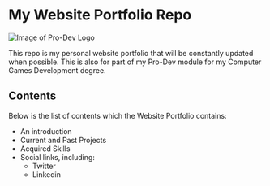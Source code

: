 # My Website Portfolio Repo
![Image of Pro-Dev Logo](https://github.com/ethanboothnewton/ethanboothnewton.github.io/blob/main/images/L4PRODEV.jpg)

This repo is my personal website portfolio that will be constantly updated when possible. This is also for part of my Pro-Dev module for my Computer Games Development degree.

## Contents
Below is the list of contents which the Website Portfolio contains:
* An introduction
* Current and Past Projects
* Acquired Skills
* Social links, including:
  * Twitter
  * Linkedin
